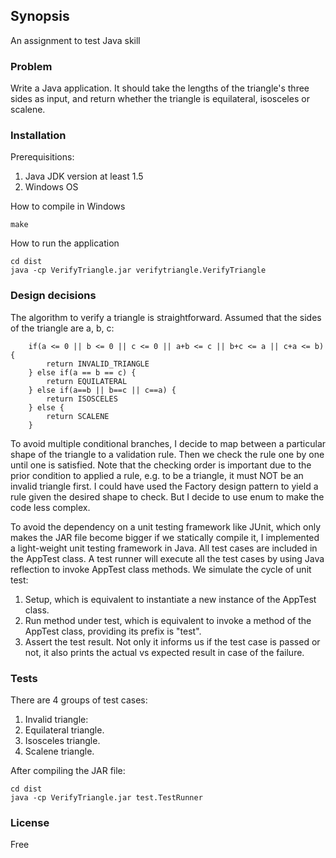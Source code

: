 ## Synopsis

An assignment to test Java skill

### Problem

Write a Java application. It should take the lengths of the triangle's three sides as input, and return whether the triangle is equilateral, isosceles or scalene.

### Installation

Prerequisitions:
 
1. Java JDK version at least 1.5
2. Windows OS

How to compile in Windows

```
make
```

How to run the application

```
cd dist
java -cp VerifyTriangle.jar verifytriangle.VerifyTriangle
```

### Design decisions

The algorithm to verify a triangle is straightforward. Assumed that the sides of the triangle are a, b, c:

```
	if(a <= 0 || b <= 0 || c <= 0 || a+b <= c || b+c <= a || c+a <= b) {
		return INVALID_TRIANGLE
	} else if(a == b == c) {
		return EQUILATERAL
	} else if(a==b || b==c || c==a) {
		return ISOSCELES
	} else {
		return SCALENE
	}
```

To avoid multiple conditional branches, I decide to map between a particular shape of the triangle to a validation rule. Then we check the rule one by one until one is satisfied.
Note that the checking order is important due to the prior condition to applied a rule, e.g. to be a triangle, it must NOT be an invalid triangle first. 
I could have used the Factory design pattern to yield a rule given the desired shape to check. But I decide to use enum to make the code less complex.

To avoid the dependency on a unit testing framework like JUnit, which only makes the JAR file become bigger if we statically compile it, I implemented a light-weight unit testing framework in Java.
All test cases are included in the AppTest class. A test runner will execute all the test cases by using Java reflection to invoke AppTest class methods. We simulate the cycle of unit test:

1. Setup, which is equivalent to instantiate a new instance of the AppTest class.
2. Run method under test, which is equivalent to invoke a method of the AppTest class, providing its prefix is "test".
3. Assert the test result. Not only it informs us if the test case is passed or not, it also prints the actual vs expected result in case of the failure. 

### Tests

There are 4 groups of test cases:

1. Invalid triangle:
2. Equilateral triangle.
3. Isosceles triangle.
4. Scalene triangle.

After compiling the JAR file:

```
cd dist
java -cp VerifyTriangle.jar test.TestRunner
```

### License

Free